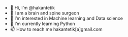 - 👋 Hi, I’m @hakantetik
- 🧠 I am a brain and spine surgeon
- 👀 I’m interested in Machine learning and Data science
- 🌱 I’m currently learning Python
- 📫 How to reach me hakantetik[a]gmail.com

<!---
hakantetik/hakantetik is a ✨ special ✨ repository because its `README.md` (this file) appears on your GitHub profile.
You can click the Preview link to take a look at your changes.
--->
